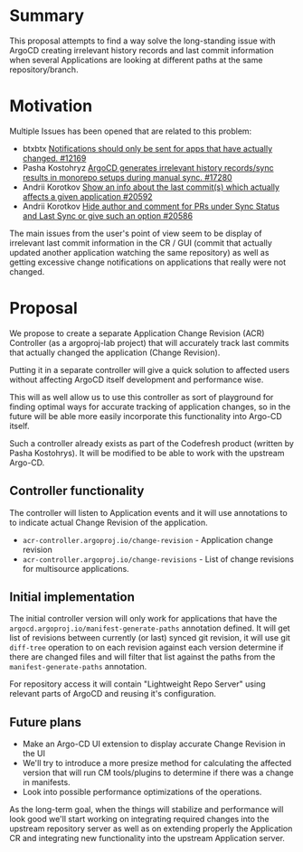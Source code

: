 
# Summary

This proposal attempts to find a way solve the long-standing issue
with ArgoCD creating irrelevant history records and last commit information
when several Applications are looking at different paths at the same
repository/branch.

# Motivation

Multiple Issues has been opened that are related to this problem:

* btxbtx [Notifications should only be sent for apps that have actually changed. #12169](https://github.com/argoproj/argo-cd/issues/12169)
* Pasha Kostohryz [ArgoCD generates irrelevant history records/sync results in monorepo setups during manual sync. #17280](https://github.com/argoproj/argo-cd/issues/17280)
* Andrii Korotkov [Show an info about the last commit(s) which actually affects a given application #20592](https://github.com/argoproj/argo-cd/issues/20592)
* Andrii Korotkov [Hide author and comment for PRs under Sync Status and Last Sync or give such an option #20586](https://github.com/argoproj/argo-cd/issues/20586)

The main issues from the user's point of view seem to be display of
irrelevant last commit information in the CR / GUI (commit that
actually updated another application watching the same repository) as
well as getting excessive change notifications on applications that
really were not changed.

# Proposal

We propose to create a separate Application Change Revision (ACR)
Controller (as a argoproj-lab project) that will accurately track last
commits that actually changed the application (Change Revision).

Putting it in a separate controller will give a quick solution to
affected users without affecting ArgoCD itself development and
performance wise.

This will as well allow us to use this controller as sort of
playground for finding optimal ways for accurate tracking of
application changes, so in the future will be able more easily
incorporate this functionality into Argo-CD itself.

Such a controller already exists as part of the Codefresh product
(written by Pasha Kostohrys). It will be modified to be able to work
with the upstream Argo-CD.

## Controller functionality

The controller will listen to Application events and it will use
annotations to to indicate actual Change Revision of the application.

* `acr-controller.argoproj.io/change-revision` - Application change revision
* `acr-controller.argoproj.io/change-revisions` - List of change
  revisions for multisource applications.

## Initial implementation

The initial controller version will only work for applications that
have the `argocd.argoproj.io/manifest-generate-paths` annotation
defined.  It will get list of revisions between currently (or last)
synced git revision, it will use git `diff-tree` operation to on each
revision against each version determine if there are changed files and
will filter that list against the paths from the
`manifest-generate-paths` annotation.

For repository access it will contain "Lightweight Repo Server" using
relevant parts of ArgoCD and reusing it's configuration. 

## Future plans

* Make an Argo-CD UI extension to display accurate Change
  Revision in the UI
* We'll try to introduce a more presize method for calculating the
  affected version that will run CM tools/plugins to determine if
  there was a change in manifests.
* Look into possible performance optimizations of the operations.

As the long-term goal, when the things will stabilize and performance
will look good we'll start working on integrating required changes
into the upstream repository server as well as on extending properly
the Application CR and integrating new functionality into the upstream
Application server.

